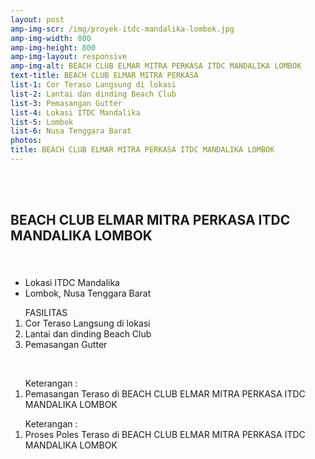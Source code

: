 ```yaml
---
layout: post
amp-img-scr: /img/proyek-itdc-mandalika-lombok.jpg
amp-img-width: 800
amp-img-height: 800
amp-img-layout: responsive
amp-img-alt: BEACH CLUB ELMAR MITRA PERKASA ITDC MANDALIKA LOMBOK
text-title: BEACH CLUB ELMAR MITRA PERKASA
list-1: Cor Teraso Langsung di lokasi
list-2: Lantai dan dinding Beach Club
list-3: Pemasangan Gutter
list-4: Lokasi ITDC Mandalika
list-5: Lombok
list-6: Nusa Tenggara Barat
photos:
title: BEACH CLUB ELMAR MITRA PERKASA ITDC MANDALIKA LOMBOK
---
```

<section id="advanced-features">
    <div class="features-row">
        <div class="container">
            <div class="row">
                <div class="col-12">
                    <br>
                    <amp-img class="advanced-feature-img-right wow fadeInRight" src="/img/proyek-itdc-mandalika-lombok.jpg" width="800" height="800" layout="responsive" alt="batu alam tulungagung"></amp-img>
                    <div class="wow fadeInLeft">
                        <br>
                        <h2>BEACH CLUB ELMAR MITRA PERKASA ITDC MANDALIKA LOMBOK</h2>
                        <h3></h3>
                        <br>
                        <ul>
                            <li>Lokasi ITDC Mandalika</li>
                            <li>Lombok, Nusa Tenggara Barat</li>
                        </ul>
                        <ol type="1">FASILITAS
                            <li>Cor Teraso Langsung di lokasi</li>
                            <li>Lantai dan dinding Beach Club</li>
                            <li>Pemasangan Gutter</li>
                        </ol>
                        <br>
                    </div>
                </div>
            </div>
        </div>
    </div>
</section>
<section id="advanced-features">
    <div class="features-row section-bg">
        <div class="container">
            <div class="row">
                <div class="col-12">
                    <amp-youtube class="advanced-feature-img-left wow fadeInRight" data-videoid="QEQK0HLgW2Y" layout="responsive" width="525" height="341"></amp-youtube>
                    <div class="wow fadeInLeft">
                        <ol type="1">Keterangan :
                            <li>Pemasangan Teraso di BEACH CLUB ELMAR MITRA PERKASA ITDC MANDALIKA LOMBOK</li>
                        </ol>
                    </div>
                </div>
            </div>
        </div>
    </div>
</section>
<section id="advanced-features">
    <div class="features-row">
        <div class="container">
            <div class="row">
                <div class="col-12">
                    <amp-youtube class="advanced-feature-img-left wow fadeInRight" data-videoid="j7RMBEZpaxc" layout="responsive" width="525" height="341"></amp-youtube>
                    <div class="wow fadeInLeft">
                        <ol type="1">Keterangan :
                            <li>Proses Poles Teraso di BEACH CLUB ELMAR MITRA PERKASA ITDC MANDALIKA LOMBOK</li>
                        </ol>
                    </div>
                </div>
            </div>
        </div>
    </div>
</section>